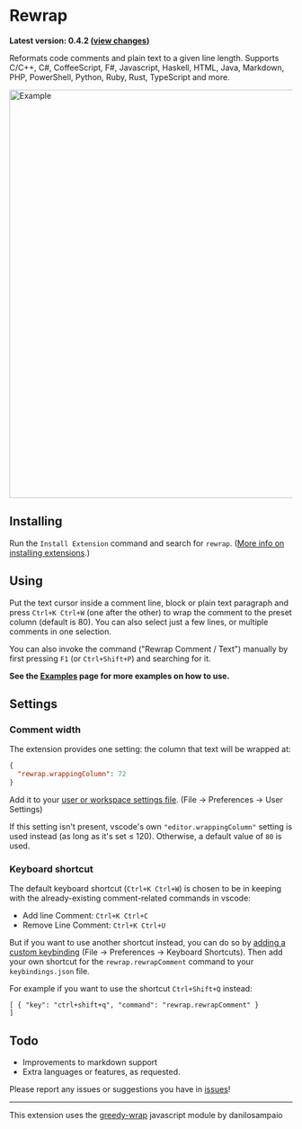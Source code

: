 # Rewrap

 **Latest version: 0.4.2 ([view changes](https://github.com/stkb/vscode-rewrap/releases))**
 
Reformats code comments and plain text to a given line length. Supports C/C++, C#, CoffeeScript, F#, Javascript, Haskell, HTML, Java, Markdown, PHP, PowerShell, Python, Ruby, Rust, TypeScript and more.

<img alt="Example" src="http://stkb.github.io/vscode-rewrap/example.png" width="726" />

## Installing ##
Run the `Install Extension` command and search for `rewrap`. ([More info on installing extensions](https://code.visualstudio.com/docs/editor/extension-gallery).)

## Using ##

Put the text cursor inside a comment line, block or plain text paragraph and press ```Ctrl+K Ctrl+W``` (one after the other) to wrap the comment to the preset column (default is 80). You can also select just a few lines, or multiple comments in one selection.

You can also invoke the command ("Rewrap Comment / Text") manually by first pressing ```F1``` (or ```Ctrl+Shift+P```) and searching for it.

**See the [Examples](docs/Examples.md) page for more examples on how to use.**

## Settings ##

### Comment width ###

The extension provides one setting: the column that text will be wrapped at:
```json
{
  "rewrap.wrappingColumn": 72
}
```
Add it to your [user or workspace settings file](https://code.visualstudio.com/docs/customization/userandworkspace). (File -> Preferences -> User Settings)

If this setting isn't present, vscode's own `"editor.wrappingColumn"` setting is used instead (as long as it's set &le; 120). Otherwise, a default value of `80` is used.




### Keyboard shortcut ###
The default keyboard shortcut (```Ctrl+K Ctrl+W```) is chosen to be in keeping with the already-existing comment-related commands in vscode:
* Add line Comment: ```Ctrl+K Ctrl+C```
* Remove Line Comment: ```Ctrl+K Ctrl+U```

But if you want to use another shortcut instead, you can do so by [adding a custom keybinding](https://code.visualstudio.com/docs/customization/keybindings#customizing-shortcuts) (File -> Preferences -> Keyboard Shortcuts). Then add your own shortcut for the ```rewrap.rewrapComment``` command to your ```keybindings.json``` file.

For example if you want to use the shortcut ```Ctrl+Shift+Q``` instead:

```
[ { "key": "ctrl+shift+q", "command": "rewrap.rewrapComment" }	
]
```

## Todo ##
* Improvements to markdown support
* Extra languages or features, as requested.

Please report any issues or suggestions you have in [issues](https://github.com/stkb/vscode-rewrap/issues)!

----

This extension uses the [greedy-wrap](https://github.com/danilosampaio/greedy-wrap) javascript module by danilosampaio
